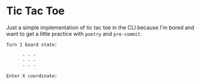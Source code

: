 # Tic Tac Toe
Just a simple implementation of tic tac toe in the CLI because I'm bored and want to get a little practice with `poetry` and `pre-commit`.

```
Turn 1 board state:

      - - -
      - - -
      - - -

Enter X coordinate:
```
